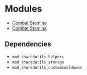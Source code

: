 # Modules
 - [Combat Stamina](/src/modCrowCombatStamina/README.md)
 - [Combat Stamina](/src/modCrowCombatDefense/README.md)

## Dependencies
 - `mod_sharedutils_helpers`
 - `mod_sharedutils_storage`
 - `mod_sharedutils_customcooldowns`